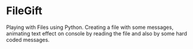 # FileGift
Playing with Files using Python. Creating a file with some messages, animating text effect on console by reading the file and also by some hard coded messages.
